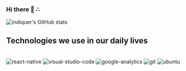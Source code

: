### Hi there 👋 ∴

![indiquer's GitHub stats](https://github-readme-stats.vercel.app/api?username=indiquer&theme=graywhite&show_icons=true)

## Technologies we use in our daily lives

<div style="display: inline_block"><br>
    <img align="center" alt="react-native" src="https://img.shields.io/badge/React_Native-20232A?style=for-the-badge&logo=react&logoColor=61DAFB" />
    <img align="center" alt="visual-studio-code" src="https://img.shields.io/badge/Visual_Studio_Code-0078D4?style=for-the-badge&logo=visual%20studio%20code&logoColor=white" />
    <img align="center" alt="google-analytics" src="https://img.shields.io/badge/Google%20Analytics-E37400?style=for-the-badge&logo=google%20analytics&logoColor=white" />
    <img align="center" alt="git" src="https://img.shields.io/badge/GIT-E44C30?style=for-the-badge&logo=git&logoColor=white" />
    <img align="center" alt="ubuntu" src="https://img.shields.io/badge/Ubuntu-E95420?style=for-the-badge&logo=ubuntu&logoColor=white" />
</div>
